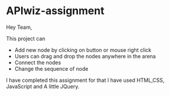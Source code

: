 # APIwiz-assignment

Hey Team,

This project can

- Add new node by clicking on button or mouse right click
- Users can drag and drop the nodes anywhere in the arena
- Connect the nodes
- Change the sequence of node

I have completed this assignment for that I have used HTML,CSS, JavaScript and A little JQuery.
